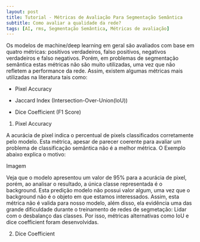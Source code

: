 ```yaml
---
layout: post
title: Tutorial - Métricas de Avaliação Para Segmentação Semântica
subtitle: Como avaliar a qualidade da rede?  
tags: [AI, rms, Segmentação Semântica, Métricas de avaliação]
---
```



Os modelos de machine/deep learning em geral são avaliados com base em quatro métricas: positivos verdadeiros, 
falso positivos, negativos verdadeiros e falso negativos. Porém, em problemas de segmentação semântica estas métricas não
são muito utilizadas, uma vez que não refletem a performance da rede. Assim, existem algumas métricas mais utilizadas na 
literatura tais como: 

- Pixel Accuracy

- Jaccard Index (Intersection-Over-Union(IoU))

- Dice Coefficient (F1 Score)


1. Pixel Accuracy

A acurácia de pixel indica o percentual de pixels classificados corretamente pelo modelo. Esta métrica, apesar de parecer
coerente para avaliar um problema de classificação semântica não é a melhor métrica. O Exemplo abaixo explica o motivo:

Imagem

Veja que o modelo apresentou um valor de 95% para a acurácia de pixel, porém, ao analisar o resultado, a única classe representada
é o background. Esta predição modelo não possui valor algum, uma vez que o background não é o objeto em que estamos interessados.
Assim, esta métrica não é valida para nosso modelo, além disso, ela evidência uma das grande dificuldade durante o treinamento
de redes de segmetação: Lidar com o desbalanço das classes. Por isso, métricas alternativas como IoU e dice coefficient foram
desenvolvidas.

2. Dice Coefficient






